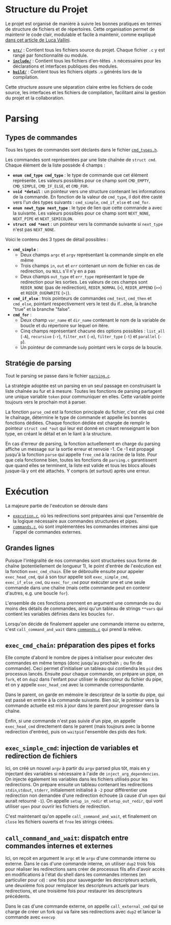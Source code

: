 # Structure du Projet

Le projet est organisé de manière à suivre les bonnes pratiques en termes de
structure de fichiers et de répertoires. Cette organisation permet de maintenir
le code clair, modulable et facile à maintenir, comme expliqué
[dans cet article de Luca Vallini](https://www.lucavall.in/blog/how-to-structure-c-projects-my-experience-best-practices).

- **[`src/`](src/)** : Contient tous les fichiers source du projet. Chaque
  fichier `.c` y est rangé par fonctionnalité ou module.
- **[`include/`](include/)** : Contient tous les fichiers d'en-têtes `.h`
  nécessaires pour les déclarations et interfaces publiques des modules.
- **[`build/`](build/)** : Contient tous les fichiers objets `.o` générés lors
  de la compilation.

Cette structure assure une séparation claire entre les fichiers de code source,
les interfaces et les fichiers de compilation, facilitant ainsi la gestion du
projet et la collaboration.

# Parsing

## Types de commandes

Tous les types de commandes sont déclarés dans le fichier
[`cmd_types.h`](include/cmd_types.h).

Les commandes sont représentées par une liste chaînée de `struct cmd`. Chaque
élément de la liste possède 4 champs :
- **`enum cmd_type cmd_type`** : le type de commande que cet élément représente.
  Les valeurs possibles pour ce champ sont `CMD_EMPTY`, `CMD_SIMPLE`,
  `CMD_IF_ELSE`, et `CMD_FOR`.
- **`void *detail`** : un pointeur vers une structure contenant les informations
  de la commande. En fonction de la valeur de `cmd_type`, il doit être casté
  vers l'un des types suivants : `cmd_simple`, `cmd_if_else` et `cmd_for`.
- **`enum newt_type next_type`** : le type de lien que cette commande a avec la
  suivante. Les valeurs possibles pour ce champ sont `NEXT_NONE`, `NEXT_PIPE` et
  `NEXT_SEMICOLON`.
- **`struct cmd *next`** : un pointeur vers la commande suivante si `next_type`
  n'est pas `NEXT_NONE`.

Voici le contenu des 3 types de détail possibles :
- **`cmd_simple`** :
  - Deux champs `argc` et `argv` représentant la commande simple en elle même
  - Trois champs `in`, `out` et `err` contenant un nom de fichier en cas de
    redirection, ou `NULL` s'il n'y en a pas
  - Deux champs `out_type` et `err_type` représentant le type de redirection
    pour les sorties. Les valeurs de ces champs sont `REDIR_NONE` (pas de
    redirection), `REDIR_NORMAL` (`>`), `REDIR_APPEND` (`>>`) et
    `REDIR_OVERWRITE` (`>|`).
- **`cmd_if_else`** : trois pointeurs de commandes `cmd_test`, `cmd_then` et
  `cmd_else`, pointant respectivement vers le test du if...else, la branche
  "true" et la branche "false".
- **`cmd_for`** :
  - Deux champ `var_name` et `dir_name` contenant le nom de la variable de
    boucle et du répertoire sur lequel on itère.
  - Cinq champs représentant chacune des options possibles : `list_all` (`-A`),
    `recursive` (`-r`), `filter_ext` (`-e`), `filter_type` (`-t`) et
    `parallel` (`-p`).
  - Un pointeur de commande `body` pointant vers le corps de la boucle.

## Stratégie de parsing

Tout le parsing se passe dans le fichier [`parsing.c`](src/parsing.c).

La stratégie adoptée est un parsing en un seul passage en construisant la liste
chaînée au fur et à mesure. Toutes les fonctions de parsing partagent une unique
variable `token` pour communiquer en elles. Cette variable pointe toujours vers
le prochain mot à parser.

La fonction `parse_cmd` est la fonction principale du fichier, c'est elle qui
créé le chaînage, détermine le type de commande et appelle les bonnes fonctions
dédiées. Chaque fonction dédiée est chargée de remplir le pointeur
`struct cmd *out` qui leur est donné en créant renseignant le bon type, en
créant le détail et en le liant à la structure.

En cas d'erreur de parsing, la fonction actuellement en charge du parsing
affiche un message sur la sortie erreur et renvoie -1. Ce -1 est propagé jusqu'à
la fonction `parse` qui appelle `free_cmd` à la racine de la liste. Pour que
cela fonctionne bien, toutes les fonctions de `parsing.c` garantissent que quand
elles se terminent, la liste est valide et tous les blocs alloués jusque-là y
ont été attachés. Y compris (et surtout) après une erreur.

# Exécution
La majeure partie de l'exécution se déroule dans
- [`execution.c`](src/execution.c),
  où les redirections sont préparées ainsi que l'ensemble de la logique
  nécessaire aux commandes structurées et pipes.
- [`commands.c`](src/commands.c), où sont implémentées les commandes internes
  ainsi que l'appel de commandes externes.

## Grandes lignes
Puisque l'intégralité de nos commandes sont structurées sous forme de chaîne
(potentiellement de longueur 1), le point d'entrée de l'exécution est la
fonction `exec_cmd_chain`. Elle se débrouille ensuite pour appeler
`exec_head_cmd`, qui à son tour appelle soit `exec_simple_cmd`,
`exec_if_else_cmd`, ou `exec_for_cmd` pour exécuter une et une seule commande
dans une chaîne (mais cette commande peut en contenir d'autres, e.g. une boucle
`for`).

L'ensemble de ces fonctions prennent en argument une commande ou du
moins des détails de commandes, ainsi qu'un tableau de strings `**vars` qui
contient les variables définies dans les boucles `for`.

Lorsqu'on décide de finalement appeler une commande interne ou externe, c'est
`call_command_and_wait` dans [`commands.c`](src/commands.c) qui prend la
relève.

## `exec_cmd_chain`: préparation des pipes et forks
Elle compte d'abord le nombre de pipes à initialiser pour exécuter des
commandes en même temps (donc jusqu'au prochain `;` ou fin de commande). Ceci
permet d'initialiser un tableau qui contiendra les `pid` des processus lancés.
Ensuite pour chaque commande, on prépare un pipe, on `fork`, et on `dup2` dans
l'enfant pour utiliser le descripteur du fichier du pipe, et on y appelle
`exec_head_cmd` avec la commande correspondante.

Dans le parent, on garde en mémoire le descripteur de la sortie du pipe, qui
est passé en entrée à la commande suivante. Bien sûr, le pointeur vers la
commande actuelle est mis à jour dans le parent pour progresser dans la chaîne.

Enfin, si une commande n'est pas suivie d'un pipe, on appelle `exec_head_cmd`
directement dans le parent (mais toujours avec la bonne redirection d'entrée),
puis on `waitpid` l'ensemble des pids des fork.

## `exec_simple_cmd`: injection de variables et redirection de fichiers
Ici, on créé un nouvel `argv` à partir du `argv` parsed plus tôt, mais en
y injectant des variables si nécessaire à l'aide de `inject_arg_dependencies`.
On injecte également les variables dans les fichiers utilisés pour les
redirections.
On prépare ensuite un tableau contenant les redirections `stdin`,`stdout`,
`stderr`, initialement initialisé à `-2` pour différentier une redirection
non demandée d'une redirection échouée (à cause d'un `open` qui aurait
retourné `-1`). On appelle `setup_in_redir` et `setup_out_redir`, qui vont
utiliser `open` pour ouvrir les fichiers de redirection.

C'est maintenant qu'on appelle `call_command_and_wait`, et finalement on `close`
les fichiers ouverts et `free` les strings créées.

## `call_command_and_wait`: dispatch entre commandes internes et externes
Ici, on reçoit en argument le `argc` et le `argv` d'une commande interne ou
externe. Dans le cas d'une commande interne, on utiliser `dup2` trois fois
pour réaliser les redirections sans créer de processus fils afin d'avoir accès
en modifications à l'état du shell dans les commandes internes (en particulier
pour `cd`) : une fois pour sauvegarder les descripteurs actuels, une deuxième
fois pour remplacer les descripteurs actuels par leurs redirections, et une
troisième fois pour restaurer les descripteurs précédents.

Dans le cas d'une commande externe, on appelle `call_external_cmd` qui se
charge de créer un fork qui va faire ses redirections avec `dup2` et lancer
la commande avec `execvp`
